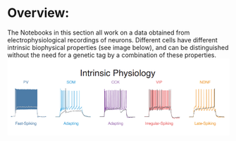 # Overview:
The Notebooks in this section all work on a data obtained from electrophysiological recordings of neurons. Different cells have different intrinsic biophysical properties (see image below), and can be distinguished without the need for a genetic tag by a combination of these properties.
![image](Spiking_traces.PNG)
